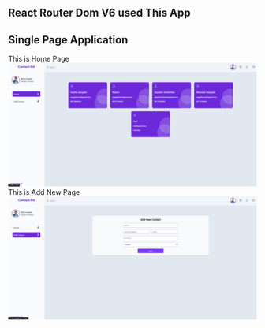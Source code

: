 ## React Router Dom V6 used This App 
## Single Page Application 

This is Home Page
![This is Home Page](https://github.com/Matin-Sangabi/contacts/blob/master/git/Homepage.png?raw=true)
This is Add New  Page
![This is Add New PAge](https://github.com/Matin-Sangabi/contacts/blob/master/git/AddContactPage.png?raw=true)